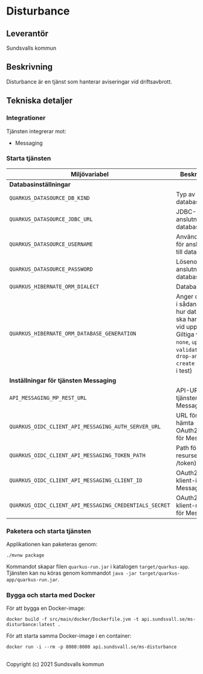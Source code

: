 # Disturbance

## Leverantör

Sundsvalls kommun

## Beskrivning
Disturbance är en tjänst som hanterar aviseringar vid driftsavbrott.


## Tekniska detaljer

### Integrationer
Tjänsten integrerar mot:

* Messaging

### Starta tjänsten

|Miljövariabel|Beskrivning|
|---|---|
|**Databasinställningar**||
|`QUARKUS_DATASOURCE_DB_KIND`|Typ av databas|
|`QUARKUS_DATASOURCE_JDBC_URL`|JDBC-URL för anslutning till databas|
|`QUARKUS_DATASOURCE_USERNAME`|Användarnamn för anslutning till databas|
|`QUARKUS_DATASOURCE_PASSWORD`|Lösenord för anslutning till databas|
|`QUARKUS_HIBERNATE_ORM_DIALECT`|Databasdialekt|
|`QUARKUS_HIBERNATE_ORM_DATABASE_GENERATION`|Anger om, och i sådana fall hur databasen ska hanteras vid uppstart. Giltiga värden: `none`, `update`, `validate`, `drop-and-create` (endast i test)|
|**Inställningar för tjänsten Messaging**|
|`API_MESSAGING_MP_REST_URL`| API-URL till tjänsten Messaging|
|`QUARKUS_OIDC_CLIENT_API_MESSAGING_AUTH_SERVER_URL`| URL för att hämta OAuth2-token för Messaging|
|`QUARKUS_OIDC_CLIENT_API_MESSAGING_TOKEN_PATH`| Path för token resursen (t.ex. /token)|
|`QUARKUS_OIDC_CLIENT_API_MESSAGING_CLIENT_ID`| OAuth2-klient-id för Messaging |
|`QUARKUS_OIDC_CLIENT_API_MESSAGING_CREDENTIALS_SECRET`| OAuth2-klient-nyckel för Messaging |


### Paketera och starta tjänsten
Applikationen kan paketeras genom:

```
./mvnw package
```
Kommandot skapar filen `quarkus-run.jar` i katalogen `target/quarkus-app`. Tjänsten kan nu köras genom kommandot `java -jar target/quarkus-app/quarkus-run.jar`.

### Bygga och starta med Docker
För att bygga en Docker-image:

```
docker build -f src/main/docker/Dockerfile.jvm -t api.sundsvall.se/ms-disturbance:latest .
```

För att starta samma Docker-image i en container:

```
docker run -i --rm -p 8080:8080 api.sundsvall.se/ms-disturbance
```

## 
Copyright (c) 2021 Sundsvalls kommun